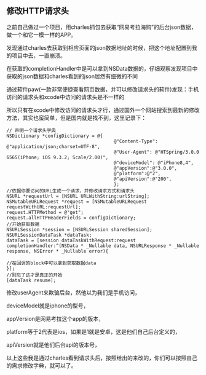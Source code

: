 ## 修改HTTP请求头

之前自己做过一个项目，用charles抓包去获取“网易考拉海购”的后台json数据，做一个和它一模一样的APP。

发现通过charles去获取到相应页面的json数据地址的时候，把这个地址配置到我的项目中去，一直崩溃。

在获取的completionHandler中是可以拿到NSData数据的，仔细观察发现项目中获取的json数据和charles看到的json居然有细微的不同

通过软件paw(一款非常便捷查看网页数据，并可以修改请求头的软件)发现：手机访问的请求头和xcode中访问的请求头是不一样的

所以只有在xcode中修改访问的请求头才行，通过国外一个网站搜索到最新的修改方法，其实也蛮简单，但是国内就是找不到，这里记录下：


```objc
// 声明一个请求头字典
NSDictionary *configDictionary = @{
                                       @"Content-Type": @"application/json;charset=UTF-8",
                                       @"User-Agent": @"HTSpring/3.0.0 6565(iPhone; iOS 9.3.2; Scale/2.00)",
                                       @"deviceModel": @"iPhone8,4",
                                       @"appVersion":@"3.0.0",
                                       @"platform":@"2",
                                       @"apiVersion":@"200",
                                       };
//依据你要访问的URL生成一个请求，并修改请求方式和请求头
NSURL *requestUrl = [NSURL URLWithString:urlString];
NSMutableURLRequest *request = [NSMutableURLRequest requestWithURL:requestUrl];
request.HTTPMethod = @"get";
request.allHTTPHeaderFields = configDictionary;
//开始获取数据
NSURLSession *session = [NSURLSession sharedSession];
NSURLSessionDataTask *dataTask;
dataTask = [session dataTaskWithRequest:request completionHandler:^(NSData * _Nullable data, NSURLResponse * _Nullable response, NSError * _Nullable error){

//在回调的block中可以拿到获取数据data
}];
//别忘了这才是真正的开始
[dataTask resume];

```



修改userAgent来欺骗后台，然他以为我们是手机访问，

deviceModel就是iphone的型号，

appVersion是网易考拉这个app的版本，

platform等于2代表是ios，如果是1就是安卓，这是他们自己后台定义的，

apiVersion就是他们后台api的版本号，

以上这些我是通过charles看到请求头后，按照给出的来改的，你们可以按照自己的需求修改字典，就可以了。